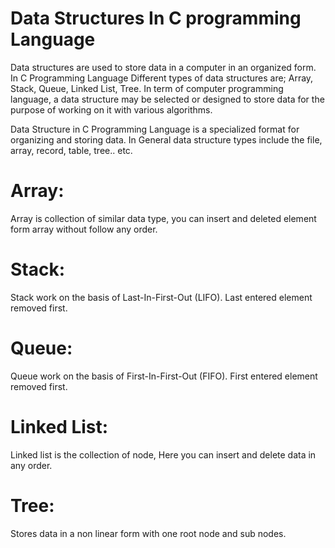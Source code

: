 # Data Structures In C programming Language 

Data structures are used to store data in a computer in an organized form.
In C Programming Language Different types of data structures are; Array, Stack, Queue, Linked List, Tree. In term of computer programming language, a data structure may be selected or designed to store data for the purpose of working on it with various algorithms.

Data Structure in C Programming Language is a specialized format for organizing and storing data.
In General data structure types include the file, array, record, table, tree.. etc.

# Array: 
Array is collection of similar data type, you can insert and deleted element form array without follow any order.
# Stack:
Stack work on the basis of Last-In-First-Out (LIFO). Last entered element removed first.
# Queue:
Queue work on the basis of First-In-First-Out (FIFO). First entered element removed first.
# Linked List:
Linked list is the collection of node, Here you can insert and delete data in any order.
# Tree:
Stores data in a non linear form with one root node and sub nodes.
